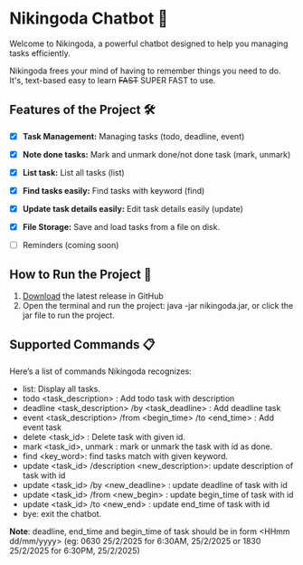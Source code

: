 # Nikingoda Chatbot 🌟
Welcome to Nikingoda, a powerful chatbot designed to help you managing tasks efficiently.

Nikingoda frees your mind of having to remember things you need to do. It's,
text-based
easy to learn
~~FAST~~ SUPER FAST to use.

## Features of the Project 🛠️
- [x] **Task Management:** Managing tasks (todo, deadline, event)
- [x] **Note done tasks:** Mark and unmark done/not done task (mark, unmark)
- [x] **List task:** List all tasks (list)
- [x] **Find tasks easily:** Find tasks with keyword (find)
- [x] **Update task details easily:** Edit task details easily (update)
- [x] **File Storage:** Save and load tasks from a file on disk.
- [ ] Reminders (coming soon)


## How to Run the Project 🚀
1. [Download](https://github.com/nikingoda/ip/releases/tag/A-Release) the latest release in GitHub
2. Open the terminal and run the project:
   java -jar nikingoda.jar, or click the jar file to run the project.


## Supported Commands 📋
Here’s a list of commands Nikingoda recognizes:
- list: Display all tasks.
- todo <task_description> : Add todo task with description
- deadline <task_description> /by <task_deadline> : Add deadline task 
- event <task_description> /from <begin_time> /to <end_time> : Add event task
- delete <task_id> : Delete task with given id.
- mark <task_id>, unmark <id>: mark or unmark the task with id as done.
- find <key_word>: find tasks match with given keyword.
- update <task_id> /description <new_description>: update description of task with id
- update <task_id> /by <new_deadline> : update deadline of task with id
- update <task_id> /from <new_begin> : update begin_time of task with id
- update <task_id> /to <new_end> : update end_time of task with id
- bye: exit the chatbot.

**Note**: deadline, end_time and begin_time of task should be in form <HHmm dd/mm/yyyy> 
(eg: 0630 25/2/2025 for 6:30AM, 25/2/2025 or 
1830 25/2/2025 for 6:30PM, 25/2/2025)

